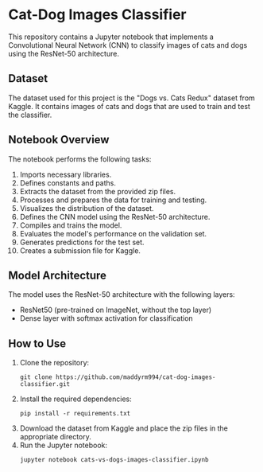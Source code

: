 # Cat-Dog Images Classifier

This repository contains a Jupyter notebook that implements a Convolutional Neural Network (CNN) to classify images of cats and dogs using the ResNet-50 architecture.

## Dataset

The dataset used for this project is the "Dogs vs. Cats Redux" dataset from Kaggle. It contains images of cats and dogs that are used to train and test the classifier.

## Notebook Overview

The notebook performs the following tasks:
1. Imports necessary libraries.
2. Defines constants and paths.
3. Extracts the dataset from the provided zip files.
4. Processes and prepares the data for training and testing.
5. Visualizes the distribution of the dataset.
6. Defines the CNN model using the ResNet-50 architecture.
7. Compiles and trains the model.
8. Evaluates the model's performance on the validation set.
9. Generates predictions for the test set.
10. Creates a submission file for Kaggle.

## Model Architecture

The model uses the ResNet-50 architecture with the following layers:
- ResNet50 (pre-trained on ImageNet, without the top layer)
- Dense layer with softmax activation for classification

## How to Use

1. Clone the repository:
   ```
   git clone https://github.com/maddyrm994/cat-dog-images-classifier.git
   ```
2. Install the required dependencies:
   ```
   pip install -r requirements.txt
   ```
3. Download the dataset from Kaggle and place the zip files in the appropriate directory.
4. Run the Jupyter notebook:
   ```
   jupyter notebook cats-vs-dogs-images-classifier.ipynb
   ```
